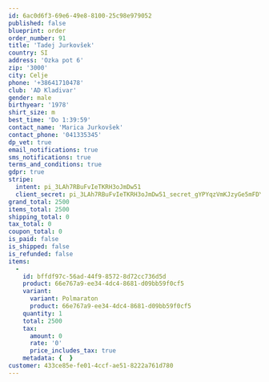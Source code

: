 ```yaml
---
id: 6ac0d6f3-69e6-49e8-8100-25c98e979052
published: false
blueprint: order
order_number: 91
title: 'Tadej Jurkovšek'
country: SI
address: 'Ozka pot 6'
zip: '3000'
city: Celje
phone: '+38641710478'
club: 'AD Kladivar'
gender: male
birthyear: '1978'
shirt_size: m
best_time: 'Do 1:39:59'
contact_name: 'Marica Jurkovšek'
contact_phone: '041335345'
dp_vet: true
email_notifications: true
sms_notifications: true
terms_and_conditions: true
gdpr: true
stripe:
  intent: pi_3LAh7RBuFvIeTKRH3oJmDw51
  client_secret: pi_3LAh7RBuFvIeTKRH3oJmDw51_secret_gYPYqzVmKJzyGe5mFDYHIsX9h
grand_total: 2500
items_total: 2500
shipping_total: 0
tax_total: 0
coupon_total: 0
is_paid: false
is_shipped: false
is_refunded: false
items:
  -
    id: bffdf97c-56ad-44f9-8572-8d72cc736d5d
    product: 66e767a9-ee34-4dc4-8681-d09bb59f0cf5
    variant:
      variant: Polmaraton
      product: 66e767a9-ee34-4dc4-8681-d09bb59f0cf5
    quantity: 1
    total: 2500
    tax:
      amount: 0
      rate: '0'
      price_includes_tax: true
    metadata: {  }
customer: 433ce85e-fe01-4ccf-ae51-8222a761d780
---
```

